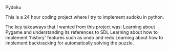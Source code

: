 Pydoku 


This is a 24 hour coding project where I try to implement sudoku in python. 

The key takeaways that I wanted from this project was:
    Learning about Pygame and understanding its references to SDL
    Learning about how to implement 'history' features such as undo and redo
    Learning about how to implement backtracking for automatically solving the puzzle.
    
